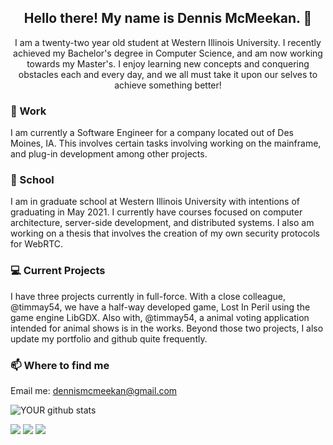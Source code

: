 <h2 align="center">Hello there! My name is Dennis McMeekan. 👋</h2>
<p align="center">I am a twenty-two year old student at Western Illinois University.
  I recently achieved my Bachelor's degree in Computer Science, and am now working 
  towards my Master's. I enjoy learning new concepts and conquering obstacles each and 
  every day, and we all must take it upon our selves to achieve something better!
</p>
<!--
**dmcmeekan9/dmcmeekan9** is a ✨ _special_ ✨ repository because its `README.md` (this file) appears on your GitHub profile.
--!>

### 💼 Work
I am currently a Software Engineer for a company located out of Des Moines, IA.
This involves certain tasks involving working on the mainframe,
and plug-in development among other projects. 

### 🔭 School
I am in graduate school at Western Illinois University with intentions
of graduating in May 2021. I currently have courses focused on computer architecture,
server-side development, and distributed systems. I also am working on a thesis
that involves the creation of my own security protocols for WebRTC. <br>
### 💻 Current Projects
I have three projects currently in full-force.
With a close colleague, @timmay54, we have a half-way developed game, Lost In Peril using the game engine LibGDX.
Also with, @timmay54, a animal voting application intended for animal shows is in the works. Beyond those two projects, I also update my portfolio and github quite frequently.
### 📫 Where to find me
Email me: dennismcmeekan@gmail.com

<!--img src="https://github.com/pr2tik1/pr2tik1/blob/master/IMAGE-NAME" -->

![YOUR github stats](https://github-readme-stats.vercel.app/api?username=dmcmeekan9&show_icons=true&theme=buefy)

[<img src="https://img.shields.io/badge/twitter-%231DA1F2.svg?&style=for-the-badge&logo=twitter&logoColor=white" />](https://twitter.com/dmcmeekan9) [<img src="https://img.shields.io/badge/linkedin-%230077B5.svg?&style=for-the-badge&logo=linkedin&logoColor=white" />](https://www.linkedin.com/in/dmcmeekan/) [<img src = "https://img.shields.io/badge/instagram-%23E4405F.svg?&style=for-the-badge&logo=instagram&logoColor=white">](https://www.instagram.com/dmcmeekan9/) 
